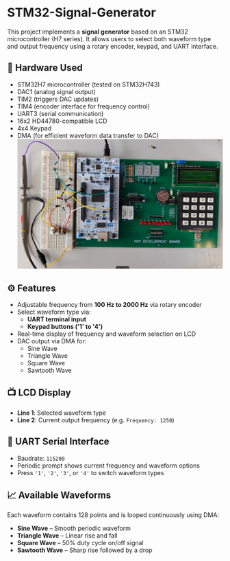 # STM32-Signal-Generator
This project implements a **signal generator** based on an STM32 microcontroller (H7 series). It allows users to select both waveform type and output frequency using a rotary encoder, keypad, and UART interface.

## 🔧 Hardware Used

- STM32H7 microcontroller (tested on STM32H743)
- DAC1 (analog signal output)
- TIM2 (triggers DAC updates)
- TIM4 (encoder interface for frequency control)
- UART3 (serial communication)
- 16x2 HD44780-compatible LCD
- 4x4 Keypad
- DMA (for efficient waveform data transfer to DAC)
![setup](images/setup.png)

## ⚙️ Features

- Adjustable frequency from **100 Hz to 2000 Hz** via rotary encoder
- Select waveform type via:
  - **UART terminal input**
  - **Keypad buttons ('1' to '4')**
- Real-time display of frequency and waveform selection on LCD
- DAC output via DMA for:
  - Sine Wave
  - Triangle Wave
  - Square Wave
  - Sawtooth Wave

## 📺 LCD Display

- **Line 1**: Selected waveform type
- **Line 2**: Current output frequency (e.g. `Frequency: 1250`)

## 📡 UART Serial Interface

- Baudrate: `115200`
- Periodic prompt shows current frequency and waveform options
- Press `'1'`, `'2'`, `'3'`, or `'4'` to switch waveform types

## 📈 Available Waveforms

Each waveform contains 128 points and is looped continuously using DMA:
- **Sine Wave** – Smooth periodic waveform
- **Triangle Wave** – Linear rise and fall
- **Square Wave** – 50% duty cycle on/off signal
- **Sawtooth Wave** – Sharp rise followed by a drop
